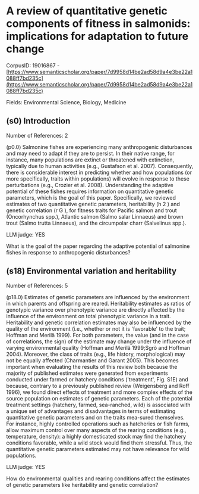 # A review of quantitative genetic components of fitness in salmonids: implications for adaptation to future change

CorpusID: 19016867 - [https://www.semanticscholar.org/paper/7d9958d14be2ad58d9a4e3be22a1088ff7bd235c](https://www.semanticscholar.org/paper/7d9958d14be2ad58d9a4e3be22a1088ff7bd235c)

Fields: Environmental Science, Biology, Medicine

## (s0) Introduction
Number of References: 2

(p0.0) Salmonine fishes are experiencing many anthropogenic disturbances and may need to adapt if they are to persist. In their native range, for instance, many populations are extinct or threatened with extinction, typically due to human activities (e.g., Gustafson et al. 2007). Consequently, there is considerable interest in predicting whether and how populations (or more specifically, traits within populations) will evolve in response to these perturbations (e.g., Crozier et al. 2008). Understanding the adaptive potential of these fishes requires information on quantitative genetic parameters, which is the goal of this paper. Specifically, we reviewed estimates of two quantitative genetic parameters, heritability (h 2 ) and genetic correlation (r G ), for fitness traits for Pacific salmon and trout (Oncorhynchus spp.), Atlantic salmon (Salmo salar Linnaeus) and brown trout (Salmo trutta Linnaeus), and the circumpolar charr (Salvelinus spp.).

LLM judge: YES

What is the goal of the paper regarding the adaptive potential of salmonine fishes in response to anthropogenic disturbances?

## (s18) Environmental variation and heritability
Number of References: 5

(p18.0) Estimates of genetic parameters are influenced by the environment in which parents and offspring are reared. Heritability estimates as ratios of genotypic variance over phenotypic variance are directly affected by the influence of the environment on total phenotypic variance in a trait. Heritability and genetic correlation estimates may also be influenced by the quality of the environment (i.e., whether or not it is 'favorable' to the trait; Hoffman and Merilä 1999). For both parameters, the value (and in the case of correlations, the sign) of the estimate may change under the influence of varying environmental quality (Hoffman and Merilä 1999;Sgrò and Hoffman 2004). Moreover, the class of traits (e.g., life history, morphological) may not be equally affected (Charmantier and Garant 2005). This becomes important when evaluating the results of this review both because the majority of published estimates were generated from experiments conducted under farmed or hatchery conditions ('treatment', Fig. S1E) and because, contrary to a previously published review (Weigensberg and Roff 1996), we found direct effects of treatment and more complex effects of the source population on estimates of genetic parameters. Each of the potential treatment settings (hatchery, farmed, sea-ranched, wild) is associated with a unique set of advantages and disadvantages in terms of estimating quantitative genetic parameters and on the traits mea-sured themselves. For instance, highly controlled operations such as hatcheries or fish farms, allow maximum control over many aspects of the rearing conditions (e.g., temperature, density): a highly domesticated stock may find the hatchery conditions favorable, while a wild stock would find them stressful. Thus, the quantitative genetic parameters estimated may not have relevance for wild populations.

LLM judge: YES

How do environmental qualities and rearing conditions affect the estimates of genetic parameters like heritability and genetic correlation?

